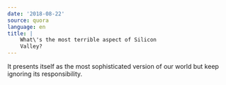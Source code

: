 ```yaml
---
date: '2018-08-22'
source: quora
language: en
title: |
    What\'s the most terrible aspect of Silicon
    Valley?
---
```


It presents itself as the most sophisticated version of our world but
keep ignoring its responsibility.
